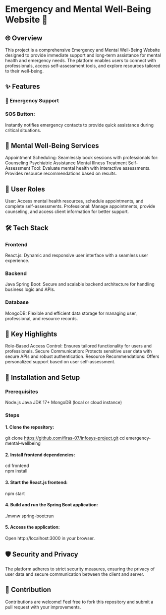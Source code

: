 # Emergency and Mental Well-Being Website 🌟
## 🌐 Overview
This project is a comprehensive Emergency and Mental Well-Being Website designed to provide immediate support and long-term assistance for mental health and emergency needs. The platform enables users to connect with professionals, access self-assessment tools, and explore resources tailored to their well-being.

## ✨ Features
### 🚨 Emergency Support
### SOS Button: 
Instantly notifies emergency contacts to provide quick assistance during critical situations.

## 🧠 Mental Well-Being Services
Appointment Scheduling: Seamlessly book sessions with professionals for:
Counseling
Psychiatric Assistance
Mental Illness Treatment
Self-Assessment Tool: Evaluate mental health with interactive assessments.
Provides resource recommendations based on results.

## 👥 User Roles
User: Access mental health resources, schedule appointments, and complete self-assessments.
Professional: Manage appointments, provide counseling, and access client information for better support.

## 🛠️ Tech Stack
### Frontend
React.js: Dynamic and responsive user interface with a seamless user experience.
### Backend
Java Spring Boot: Secure and scalable backend architecture for handling business logic and APIs.
### Database
MongoDB: Flexible and efficient data storage for managing user, professional, and resource records.

## 🎯 Key Highlights
Role-Based Access Control: Ensures tailored functionality for users and professionals.
Secure Communication: Protects sensitive user data with secure APIs and robust authentication.
Resource Recommendations: Offers personalized support based on user self-assessment.

## 🚀 Installation and Setup
### Prerequisites
Node.js
Java JDK 17+
MongoDB (local or cloud instance)
### Steps
#### 1. Clone the repository:
git clone https://github.com/firas-07/infosys-project.git
cd emergency-mental-wellbeing
#### 2. Install frontend dependencies:
cd frontend  
npm install
#### 3. Start the React.js frontend:
npm start
#### 4. Build and run the Spring Boot application:
./mvnw spring-boot:run
#### 5. Access the application:
Open http://localhost:3000 in your browser.

## 🛡️ Security and Privacy
The platform adheres to strict security measures, ensuring the privacy of user data and secure communication between the client and server.

## 🤝 Contribution
Contributions are welcome! Feel free to fork this repository and submit a pull request with your improvements.
